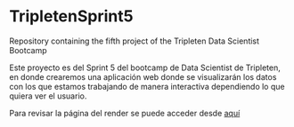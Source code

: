 # TripletenSprint5
Repository containing the fifth project of the Tripleten Data Scientist Bootcamp

Este proyecto es del Sprint 5 del bootcamp de Data Scientist de Tripleten, en donde crearemos una aplicación web donde se visualizarán los datos con los que estamos trabajando de manera interactiva dependiendo lo que quiera ver el usuario.

Para revisar la página del render se puede acceder desde [aquí](https://tripletensprint5.onrender.com/)
